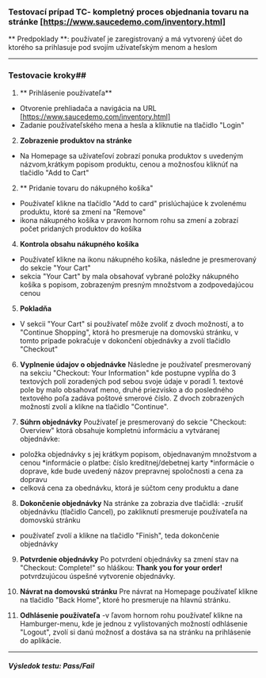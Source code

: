 

### Testovací prípad TC- kompletný proces objednania tovaru na stránke [https://www.saucedemo.com/inventory.html]

** Predpoklady **: používateľ je zaregistrovaný a má vytvorený účet do ktorého sa prihlasuje pod svojím užívateľským menom a heslom

---

### Testovacie kroky##

1. ** Prihlásenie používateľa**
- Otvorenie prehliadača a navigácia  na URL [https://www.saucedemo.com/inventory.html]
- Zadanie používateľského mena a hesla a kliknutie na tlačidlo "Login"


2. **Zobrazenie produktov na stránke**
- Na Homepage sa užívateľoví zobrazí ponuka produktov s uvedeným názvom,krátkym popisom produktu, cenou a možnosťou kliknúť na  tlačidlo "Add to Cart"

2. ** Pridanie tovaru do nákupného košíka"
- Používateľ klikne na tlačídlo "Add to card" prislúchajúce k zvolenému produktu, ktoré sa zmení na  "Remove"
- ikona nákupného košíka v pravom hornom rohu sa zmení a zobrazí počet pridaných produktov do košíka

4. **Kontrola obsahu nákupného košíka**
- Používateľ klikne na ikonu nákupného košíka, následne je presmerovaný do sekcie "Your Cart"
- sekcia "Your Cart" by mala obsahovať vybrané položky nákupného košíka s popisom, zobrazeným presným množstvom a zodpovedajúcou cenou

5. **Pokladňa**
- V sekcii "Your Cart" si používateľ môže zvoliť z dvoch možností, a to "Continue Shopping", ktorá ho presmeruje na domovskú stránku, v tomto prípade pokračuje v dokončení objednávky a  zvolí tlačidlo "Checkout"

6. **Vyplnenie údajov o objednávke**
Následne je používateľ presmerovaný na sekciu "Checkout: Your Information" kde postupne vypĺňa do 3 textových polí zoradených pod sebou svoje údaje v poradí 1. textové pole by malo obsahovať meno, druhé priezvisko a do posledného textového poľa zadáva poštové smerové číslo. Z dvoch zobrazených možností zvolí a klikne na tlačidlo "Continue".

7. **Súhrn objednávky**
Používateľ je presmerovaný do sekcie "Checkout: Overview" ktorá obsahuje kompletnú informáciu a vytváranej objednávke:

* položka objednávky s jej krátkym popisom, objednavaným množstvom a cenou
*informácie o platbe: číslo kreditnej/debetnej karty
*informácie o doprave, kde bude uvedený názov prepravnej spoločnosti a cena za dopravu
* celková cena za obednávku, ktorá je súčtom ceny produktu a dane

8. **Dokončenie objednávky**
Na stránke za zobrazia  dve tlačidlá:
-zrušiť objednávku (tlačidlo Cancel), po zakliknutí presmeruje používateľa na domovskú stránku
- používateľ zvolí a klikne na tlačidlo "Finish", teda dokončenie objednávky

9. **Potvrdenie objednávky**
Po potvrdení objednávky sa zmení stav na "Checkout: Complete!" so hláškou: **Thank you for your order!** potvrdzujúcou úspešné vytvorenie objednávky.

10. **Návrat na domovskú stránku**
Pre návrat na Homepage používateľ klikne na tlačidlo "Back Home", ktoré ho presmeruje na hlavnú stránku.

11. **Odhlásenie používateľa**
-v ľavom hornom rohu používateľ klikne na Hamburger-menu, kde je jednou z vylistovaných možností odhlásenie "Logout", zvolí si danú možnosť a dostáva sa na stránku na prihlásenie do aplikácie.


---



##### Výsledok testu: Pass/Fail
